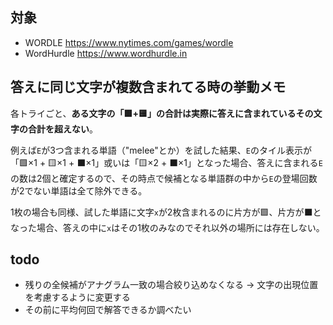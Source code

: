 ## 対象
- WORDLE https://www.nytimes.com/games/wordle
- WordHurdle https://www.wordhurdle.in

## 答えに同じ文字が複数含まれてる時の挙動メモ
各トライごと、**ある文字の「🟩+🟨」の合計は実際に答えに含まれているその文字の合計を超えない**。

例えば`E`が3つ含まれる単語（"melee"とか）を試した結果、`E`のタイル表示が「🟩×1 + 🟨×1 + ⬛️×1」或いは「🟨×2 + ⬛️×1」となった場合、答えに含まれる`E`の数は2個と確定するので、その時点で候補となる単語群の中から`E`の登場回数が2でない単語は全て除外できる。

1枚の場合も同様、試した単語に文字`x`が2枚含まれるのに片方が🟩、片方が⬛️となった場合、答えの中に`x`はその1枚のみなのでそれ以外の場所には存在しない。

## todo
- 残りの全候補がアナグラム一致の場合絞り込めなくなる -> 文字の出現位置を考慮するように変更する
- その前に平均何回で解答できるか調べたい

